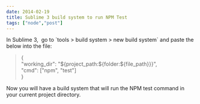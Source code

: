 ```yaml
---
date: 2014-02-19
title: Sublime 3 build system to run NPM Test
tags: ["node","post"]
---
```

In Sublime 3,  go to \`tools > build system > new build system\` and paste the below into the file:

> {  
> "working\_dir": "${project\_path:${folder:${file\_path}}}",  
> "cmd": \["npm", "test"\]  
> }

Now you will have a build system that will run the NPM test command in your current project directory.

        